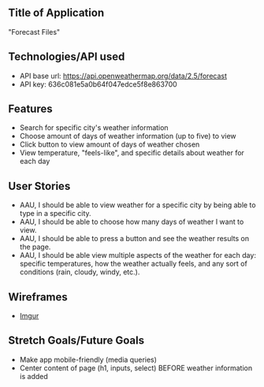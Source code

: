 ## Title of Application

"Forecast Files"


## Technologies/API used

* API base url: https://api.openweathermap.org/data/2.5/forecast
* API key: 636c081e5a0b64f047edce5f8e863700


## Features
* Search for specific city's weather information
* Choose amount of days of weather information (up to five) to view
* Click button to view amount of days of weather chosen
* View temperature, "feels-like", and specific details about weather for each day

## User Stories
* AAU, I should be able to view weather for a specific city by being able to type in a specific city.
* AAU, I should be able to choose how many days of weather I want to view.
* AAU, I should be able to press a button and see the weather results on the page.
* AAU, I should be able view multiple aspects of the weather for each day: specific temperatures, how the weather actually feels, and any sort of conditions (rain, cloudy, windy, etc.).

## Wireframes
* [Imgur](https://i.imgur.com/SmqTvQ0.png)

## Stretch Goals/Future Goals
* Make app mobile-friendly (media queries)
* Center content of page (h1, inputs, select) BEFORE weather information is added